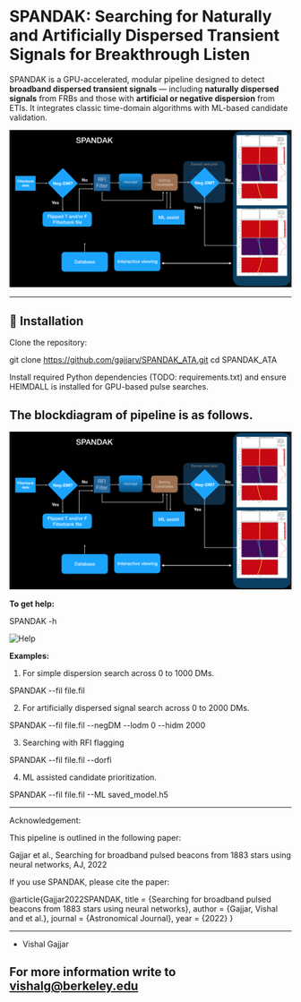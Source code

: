 
# SPANDAK: Searching for Naturally and Artificially Dispersed Transient Signals for Breakthrough Listen

SPANDAK is a GPU-accelerated, modular pipeline designed to detect **broadband dispersed transient signals** — including **naturally dispersed signals** from FRBs and those with **artificial or negative dispersion** from ETIs. It integrates classic time-domain algorithms with ML-based candidate validation.

![SPANDAK Diagram](FRBsearching/images/SPANDAK_diag.png)

---

## 🔧 Installation

Clone the repository:

git clone https://github.com/gajjarv/SPANDAK_ATA.git
cd SPANDAK_ATA

Install required Python dependencies (TODO: requirements.txt) and ensure HEIMDALL is installed for GPU-based pulse searches.

The blockdiagram of pipeline is as follows. 
----- 

![SPANDAK](FRBsearching/images/SPANDAK_diag.png)

**To get help:**

SPANDAK -h

![Help](images/Help.png)

**Examples:**
1. For simple dispersion search across 0 to 1000 DMs. 

SPANDAK --fil file.fil 

2. For artificially dispersed signal search across 0 to 2000 DMs. 

SPANDAK --fil file.fil --negDM --lodm 0 --hidm 2000
	
3. Searching with RFI flagging

SPANDAK --fil file.fil --dorfi
	
4. ML assisted candidate prioritization. 

SPANDAK --fil file.fil --ML saved_model.h5


----
Acknowledgement:

This pipeline is outlined in the following paper: 

Gajjar et al., Searching for broadband pulsed beacons from 1883 stars using neural networks, AJ, 2022

If you use SPANDAK, please cite the paper:

@article{Gajjar2022SPANDAK,
  title = {Searching for broadband pulsed beacons from 1883 stars using neural networks},
  author = {Gajjar, Vishal and et al.},
  journal = {Astronomical Journal},
  year = {2022}
}

-----------------------------------------------------------------------------------------------   
- Vishal Gajjar


For more information write to vishalg@berkeley.edu
------------------------------------------------------------------------------------------------

